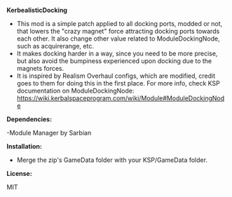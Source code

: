 **KerbealisticDocking**

- This mod is a simple patch applied to all docking ports, modded or not, that lowers the "crazy magnet" force attracting docking ports towards each other.
It also change other value related to ModuleDockingNode, such as acquirerange, etc.
- It makes docking harder in a way, since you need to be more precise, but also avoid the bumpiness experienced upon docking due to the magnets forces.
- It is inspired by Realism Overhaul configs, which are modified, credit goes to them for doing this in the first place.
For more info, check KSP documentation on ModuleDockingNode: https://wiki.kerbalspaceprogram.com/wiki/Module#ModuleDockingNode
 

**Dependencies:**

-Module Manager by Sarbian


**Installation:**

- Merge the zip's GameData folder with your KSP/GameData folder.


**License:**

MIT
